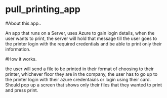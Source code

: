 # pull_printing_app

#About this app..


An app that runs on a Server, uses Azure to gain login details, when the user wants to print, the server will hold that message till the user goes to the printer login with the required credentials and be able to print only their information.


#How it works.



the user will send a file to be printed in their format of choosing to their printer, whichever floor they are in the company, the user has to go up to the printer login with their azure credentaials or login using their card.
Should pop up a screen that shows only their files that they wanted to print and press print. 
